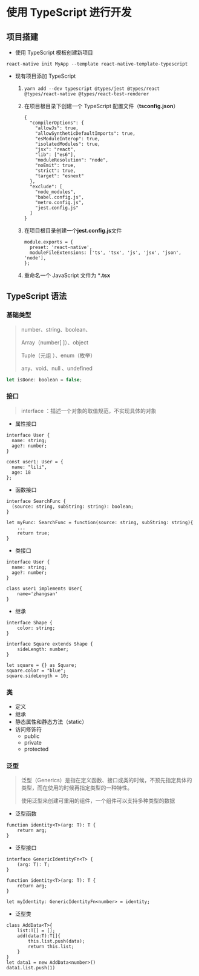 # 使用 TypeScript 进行开发

## 项目搭建

- 使用 TypeScript 模板创建新项目

```
react-native init MyApp --template react-native-template-typescript
```

- 现有项目添加 TypeScript

  1. ```
     yarn add --dev typescript @types/jest @types/react @types/react-native @types/react-test-renderer
     ```

  2. 在项目根目录下创建一个 TypeScript 配置文件（**tsconfig.json**）

     ```
     {
       "compilerOptions": {
         "allowJs": true,
         "allowSyntheticDefaultImports": true,
         "esModuleInterop": true,
         "isolatedModules": true,
         "jsx": "react",
         "lib": ["es6"],
         "moduleResolution": "node",
         "noEmit": true,
         "strict": true,
         "target": "esnext"
       },
       "exclude": [
         "node_modules",
         "babel.config.js",
         "metro.config.js",
         "jest.config.js"
       ]
     }
     ```

  3. 在项目根目录创建一个**jest.config.js**文件

     ```
     module.exports = {
       preset: 'react-native',
       moduleFileExtensions: ['ts', 'tsx', 'js', 'jsx', 'json', 'node'],
     };
     ```

  4. 重命名一个 JavaScript 文件为 ***.tsx**

## TypeScript 语法

### 基础类型

> number、string、boolean、
>
> Array<number>（number[ ]）、object
>
> Tuple（元组 ）、enum（枚举）
>
> any、void、null 、undefined

```js
let isDone: boolean = false;
```

### 接口

> interface ：描述一个对象的取值规范，不实现具体的对象

- 属性接口

```tsx
interface User {
  name: string;
  age?: number;
}

const user1: User = {
  name: "lili",
  age: 18
};
```

- 函数接口

```tsx
interface SearchFunc {
  (source: string, subString: string): boolean;
}

let myFunc: SearchFunc = function(source: string, subString: string){
    ...
    return true;
}
```

- 类接口

```tsx
interface User {
  name: string;
  age?: number;
}
  
class user1 implements User{
    name='zhangsan'  
}
```

- 继承

```tsx
interface Shape {
    color: string;
}

interface Square extends Shape {
    sideLength: number;
}

let square = {} as Square;
square.color = "blue";
square.sideLength = 10;
```

### 类

- 定义
- 继承
- 静态属性和静态方法（static）
- 访问修饰符
  - public
  - private
  - protected

### 泛型

> 泛型（Generics）是指在定义函数、接口或类的时候，不预先指定具体的类型，而在使用的时候再指定类型的一种特性。
>
> 使用泛型来创建可重用的组件，一个组件可以支持多种类型的数据

- 泛型函数

```tsx
function identity<T>(arg: T): T {
    return arg;
}
```

- 泛型接口

```tsx
interface GenericIdentityFn<T> {
    (arg: T): T;
}

function identity<T>(arg: T): T {
    return arg;
}

let myIdentity: GenericIdentityFn<number> = identity;
```

- 泛型类

```tsx
class AddData<T>{
    list:T[] = [];
    add(data:T):T[]{
        this.list.push(data);
        return this.list;
    }
}
let data1 = new AddData<number>()
data1.list.push(1)

```

